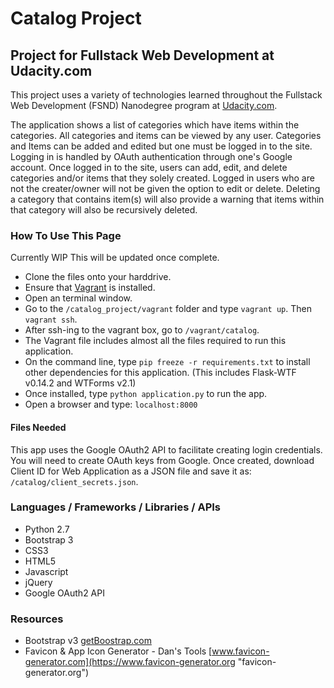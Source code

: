 # Catalog Project
## Project for Fullstack Web Development at Udacity.com

This project uses a variety of technologies learned throughout the Fullstack Web Development (FSND) Nanodegree program at [Udacity.com](http://udacity.com "Udacity.com").

The application shows a list of categories which have items within the categories. All categories and items can be viewed by any user. Categories and Items can be added and edited but one must be logged in to the site. Logging in is handled by OAuth authentication through one's Google account. Once logged in to the site, users can add, edit, and delete categories and/or items that they solely created. Logged in users who are not the creater/owner will not be given the option to edit or delete. Deleting a category that contains item(s) will also provide a warning that items within that category will also be recursively deleted.

### How To Use This Page
Currently WIP
This will be updated once complete.

* Clone the files onto your harddrive.
* Ensure that [Vagrant](https://www.vagrantup.com/docs/installation/) is installed.
* Open an terminal window.
* Go to the `/catalog_project/vagrant` folder and type `vagrant up`. Then `vagrant ssh`.
* After ssh-ing to the vagrant box, go to `/vagrant/catalog`.
* The Vagrant file includes almost all the files required to run this application.
* On the command line, type `pip freeze -r requirements.txt` to install other dependencies for this application. (This includes Flask-WTF v0.14.2 and WTForms v2.1)
* Once installed, type `python application.py` to run the app.
* Open a browser and type: `localhost:8000`

#### Files Needed
This app uses the Google OAuth2 API to facilitate creating login credentials.
You will need to create OAuth keys from Google. Once created, download Client ID for Web Application
as a JSON file and save it as: `/catalog/client_secrets.json`.

### Languages / Frameworks / Libraries / APIs
- Python 2.7
- Bootstrap 3
- CSS3
- HTML5
- Javascript
- jQuery
- Google OAuth2 API

### Resources
- Bootstrap v3 [getBoostrap.com](http://getbootstrap.com "getBootstrap.com")
- Favicon & App Icon Generator - Dan's Tools [www.favicon-generator.com](https://www.favicon-generator.org "favicon-generator.org")
